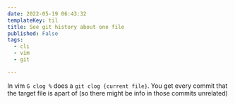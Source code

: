 ```yaml
---
date: 2022-05-19 06:43:32
templateKey: til
title: See git history about one file
published: False
tags:
  - cli
  - vim
  - git

---
```


In vim `G clog %` does a `git clog {current file}`. You get every commit that the target file is apart of (so there might be info in those commits unrelated)
